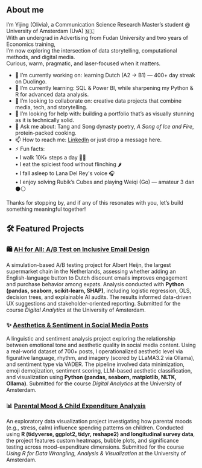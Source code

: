 ## About me

I’m Yijing (Olivia), a Communication Science Research Master’s student @ University of Amsterdam (UvA) 🇳🇱  
With an undergrad in Advertising from Fudan University and two years of Economics training,  
I’m now exploring the intersection of data storytelling, computational methods, and digital media.  
Curious, warm, pragmatic, and laser-focused when it matters.

- 🔭 I’m currently working on: learning Dutch (A2 → B1) — 400+ day streak on Duolingo.
- 🌱 I’m currently learning: SQL & Power BI, while sharpening my Python & R for advanced data analysis.
- 👯 I’m looking to collaborate on: creative data projects that combine media, tech, and storytelling.
- 🤔 I’m looking for help with: building a portfolio that’s as visually stunning as it is technically solid.
- 💬 Ask me about: Tang and Song dynasty poetry, *A Song of Ice and Fire*, protein-packed cooking.
- 📫 How to reach me: [LinkedIn](https://www.linkedin.com/in/yijing-yang-fudan/) or just drop a message here.
- ⚡ Fun facts:  
   • I walk 10K+ steps a day 🚶‍♀️  
   • I eat the spiciest food without flinching 🌶️  
   • I fall asleep to Lana Del Rey's voice 🎧  
   • I enjoy solving Rubik’s Cubes and playing Weiqi (Go) — amateur 3 dan ⚫⚪

Thanks for stopping by, and if any of this resonates with you, let’s build something meaningful together!

## 🛠️ Featured Projects
### 🛍️ [AH for All: A/B Test on Inclusive Email Design](https://drive.google.com/file/d/1tK2ACZEiPk9baz4nWBW1Iv90gidyRI_m/view?usp=sharing)  
A simulation-based A/B testing project for Albert Heijn, the largest supermarket chain in the Netherlands, assessing whether adding an English-language button to Dutch discount emails improves engagement and purchase behavior among expats. Analysis conducted with **Python (pandas, seaborn, scikit-learn, SHAP)**, including logistic regression, OLS, decision trees, and explainable AI audits. The results informed data-driven UX suggestions and stakeholder-oriented reporting. Submitted for the course *Digital Analytics* at the University of Amsterdam.

 ### ✨ [Aesthetics & Sentiment in Social Media Posts](https://drive.google.com/file/d/18p9a1jnp-mF5Rn_5GMD-Z3FPEm3w2TaY/view?usp=sharing)
A linguistic and sentiment analysis project exploring the relationship between emotional tone and aesthetic quality in social media content. Using a real-world dataset of 700+ posts, I operationalized aesthetic level via figurative language, rhythm, and imagery (scored by LLaMA3.2 via Ollama), and sentiment type via VADER. The pipeline involved data minimization, emoji demojization, sentiment scoring, LLM-based aesthetic classification, and visualization using **Python (pandas, seaborn, matplotlib, NLTK, Ollama)**. Submitted for the course *Digital Analytics* at the University of Amsterdam.

### 📊 [Parental Mood & Child Expenditure Analysis](https://drive.google.com/file/d/1AjkNU0hDm5sp6Jn5zu7n-ilpKnMsl9Fc/view?usp=sharing)
An exploratory data visualization project investigating how parental moods (e.g., stress, calm) influence spending patterns on children. Conducted using **R (tidyverse, ggplot2, tidyr, reshape2) and longitudinal survey data**, the project features custom heatmaps, bubble plots, and significance testing across mood–expenditure dimensions. Submitted for the course *Using R for Data Wrangling, Analysis & Visualization* at the University of Amsterdam.
